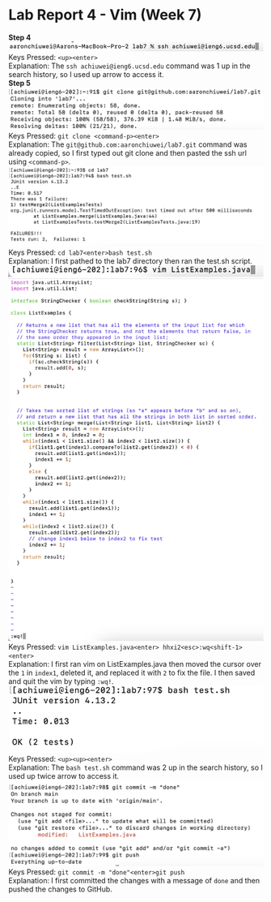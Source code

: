 # Lab Report 4 - Vim (Week 7)
**Step 4**
<br> ![Image](step4.png)
<br> Keys Pressed: `<up><enter>`
<br>Explanation: The `ssh achiuwei@ieng6.ucsd.edu` command was 1 up in the search history, so I used up arrow to access it.
<br>**Step 5**
<br> ![Image](step5.png)
<br> Keys Pressed: `git clone <command-p><enter>`
<br>Explanation: The `git@github.com:aaronchiuwei/lab7.git` command was already copied, so I first typed out git clone and then pasted the ssh url using `<command-p>`.
<br> ![Image](step6.png)
<br> Keys Pressed: `cd lab7<enter>bash test.sh`
<br>Explanation: I first pathed to the lab7 directory then ran the test.sh script.
<br> ![Image](step7a.png)
<br> ![Image](step7b.png)
<br> Keys Pressed: `vim ListExamples.java<enter> hhxi2<esc>:wq<shift-1><enter>`
<br>Explanation: I first ran vim on ListExamples.java then moved the cursor over the `1` in `index1`, deleted it, and replaced it with `2` to fix the file. I then saved and quit the vim by typing `:wq!`.
<br> ![Image](step8.png)
<br> Keys Pressed: `<up><up><enter>`
<br>Explanation: The `bash test.sh` command was 2 up in the search history, so I used up twice arrow to access it.
<br> ![Image](step9.png)
<br> Keys Pressed: `git commit -m "done"<enter>git push`
<br>Explanation: I first committed the changes with a message of `done` and then pushed the changes to GitHub.
